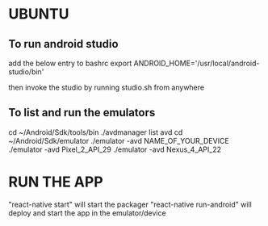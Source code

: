 UBUNTU
========================
To run android studio
---------------------------
add the below entry to bashrc
export ANDROID_HOME='/usr/local/android-studio/bin'

then invoke the studio by running studio.sh from anywhere

To list and run the emulators
---------------------------
cd ~/Android/Sdk/tools/bin
./avdmanager list avd
cd ~/Android/Sdk/emulator
./emulator -avd NAME_OF_YOUR_DEVICE
./emulator -avd Pixel_2_API_29
./emulator -avd Nexus_4_API_22

RUN THE APP
=======================
"react-native start" will start the packager
"react-native run-android" will deploy and start the app in the emulator/device